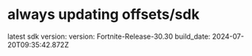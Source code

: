 # always updating offsets/sdk
latest sdk version:
version: Fortnite-Release-30.30
build_date: 2024-07-20T09:35:42.872Z
